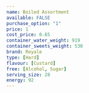 ```yaml
---
name: Boiled Assortment
available: FALSE
purchase_option: "1"
price: 1
cost_price: 0.65
container_water_weight: 919
container_sweets_weight: 530
brand: Royale
type: [Hard]
flavour: [Custard]
free: [Alcohol, Sugar]
serving_size: 28
energy: 92
---
```

